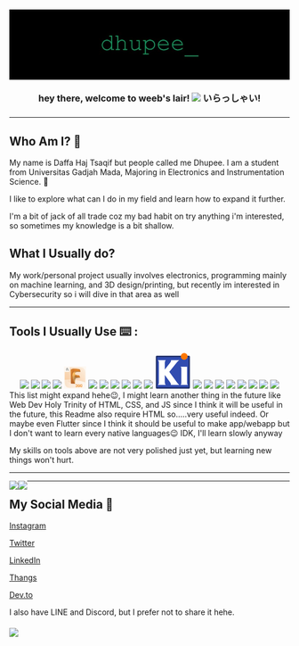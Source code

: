 <h3 align="center">
<img src= "img\dhupee.jpg">

hey there, welcome to weeb's lair!
<img src="https://media.giphy.com/media/hvRJCLFzcasrR4ia7z/giphy.gif" width="30px"/>
いらっしゃい!

<h3>

---

## Who Am I? 🙋

My name is Daffa Haj Tsaqif but people called me Dhupee. I am a student from Universitas Gadjah Mada, Majoring in Electronics and Instrumentation Science. 🔌

I like to explore what can I do in my field and learn how to expand it further.

I'm a bit of jack of all trade coz my bad habit on try anything i'm interested, so sometimes my knowledge is a bit shallow.

## What I Usually do?

My work/personal project usually involves electronics, programming mainly on machine learning, and 3D design/printing, but recently im interested in Cybersecurity so i will dive in that area as well

---

## Tools I Usually Use ⌨️ :

<!-- Use devicon.dev or use logo from software, make sure width is 40px -->
<div align="center">
    <a href= "https://www.arduino.cc/"><img src="https://cdn.jsdelivr.net/gh/devicons/devicon/icons/arduino/arduino-original.svg"width="40"></a>
    <a href= "https://www.canva.com/"><img src="https://cdn.jsdelivr.net/gh/devicons/devicon/icons/canva/canva-original.svg" width="40"></a>
    <a href="https://ultimaker.com/software/ultimaker-cura"><img src= "img\Cura.ico" width=40></a>
    <a href="https://www.docker.com/"><img src="https://cdn.jsdelivr.net/gh/devicons/devicon/icons/docker/docker-plain-wordmark.svg" width=40></a>
    <a href="https://www.autodesk.com/products/fusion-360/personal"><img src= "img\F360.jpg" width=40></a>
    <a href="https://en.wikipedia.org/wiki/Bash_(Unix_shell)"><img src="https://cdn.jsdelivr.net/gh/devicons/devicon/icons/bash/bash-original.svg" width="40"></a>
    <a href="https://fastapi.tiangolo.com/"><img src="https://cdn.jsdelivr.net/gh/devicons/devicon/icons/fastapi/fastapi-original-wordmark.svg" width="40"></a>
    <a href="https://github.com/"><img src="https://cdn.jsdelivr.net/gh/devicons/devicon/icons/github/github-original.svg" width="40"></a>
    <a href="https://go.dev/"><img src="https://cdn.jsdelivr.net/gh/devicons/devicon/icons/go/go-original.svg" width="40"></a>
    <a href="https://inkscape.org/"><img src="https://cdn.jsdelivr.net/gh/devicons/devicon/icons/inkscape/inkscape-original.svg" width="40"></a>
    <a href="https://jupyter.org/"><img src="https://cdn.jsdelivr.net/gh/devicons/devicon/icons/jupyter/jupyter-original-wordmark.svg" width="40"></a>
    <a href="https://www.kicad.org/"><img src="img\Kicad.png"></a>
    <a href="https://en.wikipedia.org/wiki/Linux"><img src="https://cdn.jsdelivr.net/gh/devicons/devicon/icons/linux/linux-original.svg" width="40"/></a>
    <a href="https://www.markdownguide.org/"><img src="https://cdn.jsdelivr.net/gh/devicons/devicon/icons/markdown/markdown-original.svg" width="40"/></a>
    <a href="https://numpy.org/"><img src="https://cdn.jsdelivr.net/gh/devicons/devicon/icons/numpy/numpy-original.svg" width="40"></a>
    <a href="https://www.python.org/"><img src="https://cdn.jsdelivr.net/gh/devicons/devicon/icons/pandas/pandas-original-wordmark.svg" width="40"></a>
    <a href="https://www.python.org/"><img src="https://cdn.jsdelivr.net/gh/devicons/devicon/icons/python/python-plain.svg" width="40"></a>
    <a href="https://www.raspberrypi.org/"><img src="https://cdn.jsdelivr.net/gh/devicons/devicon/icons/raspberrypi/raspberrypi-original.svg" width="40"></a>
    <a href="https://www.tensorflow.org/"><img src="https://cdn.jsdelivr.net/gh/devicons/devicon/icons/tensorflow/tensorflow-original.svg" width="40"></a>
    <a href="https://code.visualstudio.com/"><img src="https://cdn.jsdelivr.net/gh/devicons/devicon/icons/vscode/vscode-original.svg" width="40"></a>
<div>

<div align="left">
This list might expand hehe😉, I might learn another thing in the future like Web Dev Holy Trinity of HTML, CSS, and JS since I think it will be useful in the future,  this Readme also require HTML so.....very useful indeed. Or maybe even Flutter since I think it should be useful to make app/webapp but I don't want to learn every native languages😉 IDK, I'll learn slowly anyway

My skills on tools above are not very polished just yet, but learning new things won't hurt.

<div>

---

<div>
<a href="https://github-readme-stats.vercel.app/api?username=dhupee&theme=dracula">
  <img  align="left" src="https://github-readme-stats.vercel.app/api?username=dhupee&count_private=true&show_icons=true&theme=dracula" />
</a>
<a href="https://github-readme-stats.vercel.app/api/top-langs/?username=dhupee&hide=php&theme=dracula">
  <img align="left" src="https://github-readme-stats.vercel.app/api/top-langs/?username=dhupee&hide=php&theme=dracula" />
</a>
</div>

---

## My Social Media 📱

[Instagram](https://www.instagram.com/dhupee_haj/)

[Twitter](https://twitter.com/dhupee_haj)

[LinkedIn](https://www.linkedin.com/in/dhupee/)

[Thangs](https://thangs.com/user/dhupee_haj/profile)

[Dev.to](https://dev.to/dhupee)

I also have LINE and Discord, but I prefer not to share it hehe.

<h4>

<div>
    <img src= "https://media.giphy.com/media/12noFudALzfIynHuUp/giphy.gif">
<div>
